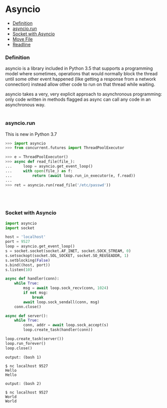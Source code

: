 # Asyncio


- [Definition](#definition)
- [asyncio.run](#asyncio.run)
- [Socket with Asyncio](#socket-with-asyncio)
- [Move File](#move-a-file)
- [Readline](#readline)


### Definition

asyncio is a library included in Python 3.5 that supports a programming model where sometimes, operations that would normally block the thread until some other event happened (like getting a response from a network connection) instead allow other code to run on that thread while waiting.

asyncio takes a very, very explicit approach to asynchronous programming: only code written in methods flagged as async can call any code in an asynchronous way.
<br>
<br>

### asyncio.run
This is new in Python 3.7

```python
>>> import asyncio
>>> from concurrent.futures import ThreadPoolExecutor

>>> e = ThreadPoolExecutor()
>>> async def read_file(file_):
...     loop = asyncio.get_event_loop()
...     with open(file_) as f:
...         return (await loop.run_in_executor(e, f.read))
...
>>> ret = asyncio.run(read_file('/etc/passwd'))
```

<br><br>

### Socket with Asyncio
```python
import asyncio
import socket

host = 'localhost'
port = 9527
loop = asyncio.get_event_loop()
s = socket.socket(socket.AF_INET, socket.SOCK_STREAM, 0)
s.setsockopt(socket.SOL_SOCKET, socket.SO_REUSEADDR, 1)
s.setblocking(False)
s.bind((host, port))
s.listen(10)

async def handler(conn):
    while True:
        msg = await loop.sock_recv(conn, 1024)
        if not msg:
            break
        await loop.sock_sendall(conn, msg)
    conn.close()

async def server():
    while True:
        conn, addr = await loop.sock_accept(s)
        loop.create_task(handler(conn))

loop.create_task(server())
loop.run_forever()
loop.close()
```
```shell
output: (bash 1)

$ nc localhost 9527
Hello
Hello
```
```shell
output: (bash 2)

$ nc localhost 9527
World
World
```